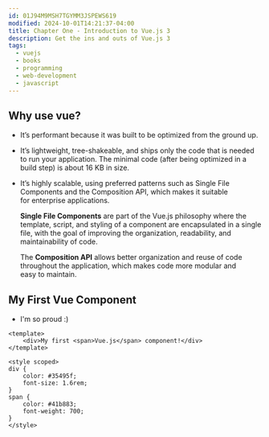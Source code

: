 ```yaml
---
id: 01J94M9MSH7TGYMM3JSPEWS619
modified: 2024-10-01T14:21:37-04:00
title: Chapter One - Introduction to Vue.js 3
description: Get the ins and outs of Vue.js 3
tags:
  - vuejs
  - books
  - programming
  - web-development
  - javascript
---
```

## Why use vue?
- It’s performant because it was built to be optimized from the ground up.
- It’s lightweight, tree-shakeable, and ships only the code that is needed to run your application. The minimal code (after being optimized in a build step) is about 16 KB in size.
- It’s highly scalable, using preferred patterns such as Single File Components and the Composition API, which makes it suitable for enterprise applications.
    
    **Single File Components** are part of the Vue.js philosophy where the template, script, and styling of a component are encapsulated in a single file, with the goal of improving the organization, readability, and maintainability of code.
    
    The **Composition API** allows better organization and reuse of code throughout the application, which makes code more modular and easy to maintain.

## My First Vue Component
- I'm so proud :)

```vue
<template>
    <div>My first <span>Vue.js</span> component!</div>
</template>

<style scoped>
div {
    color: #35495f;
    font-size: 1.6rem;
}
span {
    color: #41b883;
    font-weight: 700;
}
</style>

```